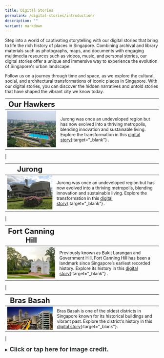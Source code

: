 ```yaml
---
title: Digital Stories
permalink: /digital-stories/introduction/
description: ""
variant: markdown
---
```

Step into a world of captivating storytelling with our digital stories that bring to life the rich history of places in Singapore. Combining archival and library materials such as photographs, maps, and documents with engaging multimedia resources such as videos, music, and personal stories, our digital stories offer a unique and immersive way to experience the evolution of Singapore's urban landscape.

Follow us on a journey through time and space, as we explore the cultural, social, and architectural transformations of iconic places in Singapore. With our digital stories, you can discover the hidden narratives and untold stories that have shaped the vibrant city we know today.

| **<font size="5">Our Hawkers</font>** |  | 
| -------- | -------- | 
| [<img src="/images/Hawkersdigital/post_independence_12.jpg" alt="singapore-revisualised-virtual-showcase" style="width:500px;">](/digital-stories/our-hawkers-through-time/introduction/)   | Jurong was once an undeveloped region but has now evolved into a thriving metropolis, blending innovation and sustainable living. Explore the transformation in this [digital story](/digital-stories/our-hawkers-through-time/introduction/){:target="_blank"} .
|

| **<font size="5">Jurong</font>** |  | 
| -------- | -------- | 
| [<img src="/images/Jurongdigital/jtc_building_1.jpg" alt="singapore-revisualised-virtual-showcase" style="width:500px;">](/digital-stories/jurong/intro/)   | Jurong was once an undeveloped region but has now evolved into a thriving metropolis, blending innovation and sustainable living. Explore the transformation in this [digital story](/digital-stories/jurong/intro/){:target="_blank"} .
|

| **<font size="5">Fort Canning Hill</font>** |  | 
| -------- | -------- | 
| [<img src="/images/fc-cemetery-4.jpg" alt="singapore-revisualised-virtual-showcase" style="width:500px;">](/digital-stories/fort-canning-hill/intro/)   | Previously known as Bukit Larangan and Government Hill, Fort Canning Hill has been a landmark since Singapore’s earliest recorded history. Explore its history in this [digital story](/digital-stories/fort-canning-hill/intro/){:target="_blank"} .
|

| **<font size="5">Bras Basah</font>** |  | 
| -------- | -------- | 
| [<img src="/images/landing-virtual-showcase-1.jpg" alt="singapore-revisualised-virtual-showcase" style="width:500px;">](/digital-stories/bras-basah/bb-intro/)   | Bras Basah is one of the oldest districts in Singapore known for its historical buildings and vibrant past. Explore the district's history in this [digital story](/digital-stories/bras-basah/bb-intro/){:target="_blank"}.
|

<details>
<summary><span style="font-weight: 700; font-size: 20px; font-style: normal; color:#353839">Click or tap here for image credit.</span></summary>
<br>	
<span style="font-weight: 400; font-size: 20px; font-style: normal; color:#778899">1. Jurong Town Corporation Building photo by Smuconlaw via Wikicommons [CC BY-SA 4.0]
<br>2. Fort Canning Hill photo by Photo by Francisco Anzola via Flickr
<br>3. Bras Basah photo Erwin Soo [CC BY-SA 2.0]
</span>
	
</details>